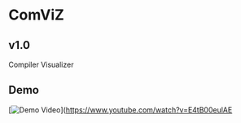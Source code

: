 # ComViZ
## v1.0

Compiler Visualizer

## Demo
[![Demo Video](https://j.gifs.com/JymVGy.gif)](https://www.youtube.com/watch?v=E4tB00eulAE